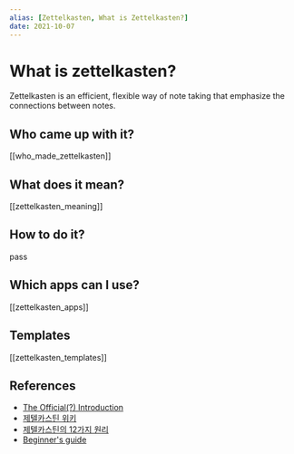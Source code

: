 ```yaml
---
alias: [Zettelkasten, What is Zettelkasten?]
date: 2021-10-07
---
```


# What is zettelkasten?
Zettelkasten is an efficient, flexible way of note taking that emphasize the connections between notes.

## Who came up with it?
[[who_made_zettelkasten]]

## What does it mean?
[[zettelkasten_meaning]]

## How to do it?
pass

## Which apps can I use?
[[zettelkasten_apps]]

## Templates
[[zettelkasten_templates]]

## References
- [The Official(?) Introduction](https://zettelkasten.de/introduction/)
- [제텔카스틴 위키](https://en.wikipedia.org/wiki/Zettelkasten)
- [제텔카스틴의 12가지 원리](https://www.zklab.kr/43f68727-abf1-4dd3-bf04-34b5c65e932e)
- [Beginner's guide](https://zenkit.com/en/blog/a-beginners-guide-to-the-zettelkasten-method/)